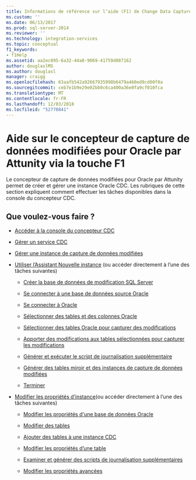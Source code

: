 ```yaml
---
title: Informations de référence sur l’aide (F1) de Change Data Capture Designer pour Oracle d’Attunity | Microsoft Docs
ms.custom: ''
ms.date: 06/13/2017
ms.prod: sql-server-2014
ms.reviewer: ''
ms.technology: integration-services
ms.topic: conceptual
f1_keywords:
- f1Help
ms.assetid: aa2ec095-6a32-44a8-9069-41759d087162
author: douglaslMS
ms.author: douglasl
manager: craigg
ms.openlocfilehash: 63aafb542a92667935998b6479a460ed9cd00f8a
ms.sourcegitcommit: ceb7e1b9e29e02bb0c6ca400a36e0fa9cf010fca
ms.translationtype: MT
ms.contentlocale: fr-FR
ms.lasthandoff: 12/03/2018
ms.locfileid: "52770841"
---
```

# <a name="change-data-capture-designer-for-oracle-by-attunity-f1-help-reference"></a>Aide sur le concepteur de capture de données modifiées pour Oracle par Attunity via la touche F1
  Le concepteur de capture de données modifiées pour Oracle par Attunity permet de créer et gérer une instance Oracle CDC. Les rubriques de cette section expliquent comment effectuer les tâches disponibles dans la console du concepteur CDC.  
  
## <a name="what-do-you-want-to-do"></a>Que voulez-vous faire ?  
  
-   [Accéder à la console du concepteur CDC](access-the-cdc-designer-console.md)  
  
-   [Gérer un service CDC](manage-a-cdc-service.md)  
  
-   [Gérer une instance de capture de données modifiées](manage-a-cdc-instance.md)  
  
-   [Utiliser l’Assistant Nouvelle instance](use-the-new-instance-wizard.md) (ou accéder directement à l’une des tâches suivantes)  
  
    -   [Créer la base de données de modification SQL Server](create-the-sql-server-change-database.md)  
  
    -   [Se connecter à une base de données source Oracle](connect-to-an-oracle-source-database.md)  
  
    -   [Se connecter à Oracle](connect-to-oracle.md)  
  
    -   [Sélectionner des tables et des colonnes Oracle](select-oracle-tables-and-columns.md)  
  
    -   [Sélectionner des tables Oracle pour capturer des modifications](select-oracle-tables-for-capturing-changes.md)  
  
    -   [Apporter des modifications aux tables sélectionnées pour capturer les modifications](make-changes-to-the-tables-selected-for-capturing-changes.md)  
  
    -   [Générer et exécuter le script de journalisation supplémentaire](generate-and-run-the-supplemental-logging-script.md)  
  
    -   [Générer des tables miroir et des instances de capture de données modifiées](generate-mirror-tables-and-cdc-capture-instances.md)  
  
    -   [Terminer](finish.md)  
  
-   [Modifier les propriétés d’instance](edit-instance-properties.md)(ou accéder directement à l’une des tâches suivantes)  
  
    -   [Modifier les propriétés d'une base de données Oracle](edit-the-oracle-database-properties.md)  
  
    -   [Modifier des tables](edit-tables.md)  
  
    -   [Ajouter des tables à une instance CDC](add-tables-to-a-cdc-instance.md)  
  
    -   [Modifier les propriétés d’une table](edit-the-table-properties.md)  
  
    -   [Examiner et générer des scripts de journalisation supplémentaires](review-and-generate-supplemental-logging-scripts.md)  
  
    -   [Modifier les propriétés avancées](edit-the-advanced-properties.md)  
  
  
